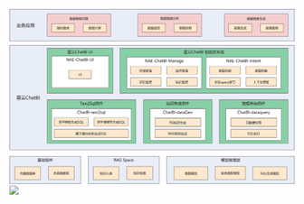 ![输入图片说明](/imgs/2025-05-27/puGpXaHAxQ6ai6Hf.png)![](https://icenterapi.zte.com.cn/group2/M03/95/FB/CimNG2gvyrqAOcw9AANodzEC1c4695.png)
<!--stackedit_data:
eyJoaXN0b3J5IjpbMjk4MTI1MjEzLC0yMDg4NzQ2NjEyXX0=
-->